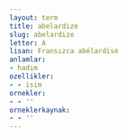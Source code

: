 ```yaml
---
layout: term
title: abelardize
slug: abelardize
letter: A
lisan: Fransızca abélardisé
anlamlar:
- hadım
ozellikler:
- - isim
ornekler:
- - ''
orneklerkaynak:
- - ''
---
```

